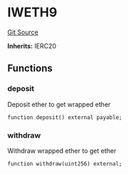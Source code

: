 # IWETH9
[Git Source](https://github.com/KYRDTeam/ilo-contracts/blob/0939257443ab7b868ff7f798a9104a43c7166792/src/interfaces/external/IWETH9.sol)

**Inherits:**
IERC20


## Functions
### deposit

Deposit ether to get wrapped ether


```solidity
function deposit() external payable;
```

### withdraw

Withdraw wrapped ether to get ether


```solidity
function withdraw(uint256) external;
```

